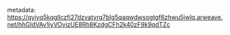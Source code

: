 metadata: https://qyiyq5kqgllczfj27dzvatyrq7blg5qaqwdwsogtgf6zhwu5jwlq.arweave.net/hhGIdVAy1iyVOvjzUE8Rh8KzdgCFh2k40zF9k9qdTZc